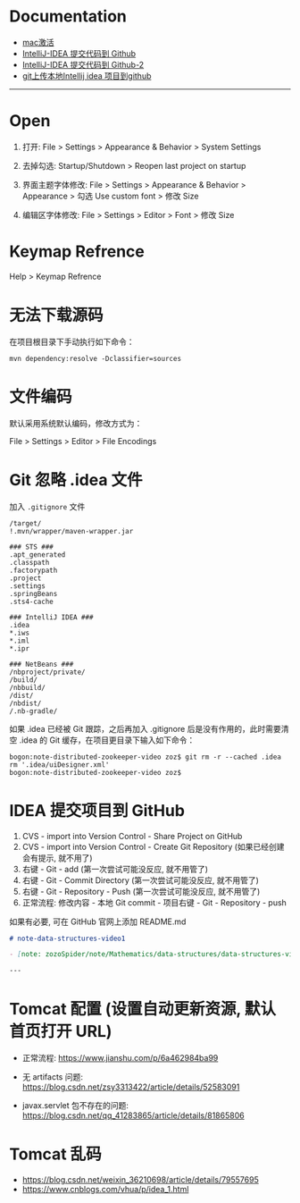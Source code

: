 
# Documentation

* [mac激活](https://www.jianshu.com/p/3c87487e7121)
* [IntelliJ-IDEA 提交代码到 Github](https://github.com/FatliTalk/blog/issues/11)
* [IntelliJ-IDEA 提交代码到 Github-2](https://blog.csdn.net/rongxiang111/article/details/78120126)
* [git上传本地Intellij idea 项目到github](https://blog.csdn.net/u010237107/article/details/50910879)

---

# Open

1. 打开: File > Settings > Appearance & Behavior > System Settings

2. 去掉勾选: Startup/Shutdown > Reopen last project on startup

3. 界面主题字体修改: File > Settings > Appearance & Behavior > Appearance > 勾选 Use custom font > 修改 Size

4. 编辑区字体修改: File > Settings > Editor > Font > 修改 Size

# Keymap Refrence

Help > Keymap Refrence

# 无法下载源码

在项目根目录下手动执行如下命令：
```
mvn dependency:resolve -Dclassifier=sources
```

# 文件编码

默认采用系统默认编码，修改方式为：

File > Settings > Editor > File Encodings

# Git 忽略 .idea 文件

加入 `.gitignore` 文件
```
/target/
!.mvn/wrapper/maven-wrapper.jar

### STS ###
.apt_generated
.classpath
.factorypath
.project
.settings
.springBeans
.sts4-cache

### IntelliJ IDEA ###
.idea
*.iws
*.iml
*.ipr

### NetBeans ###
/nbproject/private/
/build/
/nbbuild/
/dist/
/nbdist/
/.nb-gradle/
```

如果 .idea 已经被 Git 跟踪，之后再加入 .gitignore 后是没有作用的，此时需要清空 .idea 的 Git 缓存，在项目更目录下输入如下命令：
```
bogon:note-distributed-zookeeper-video zoz$ git rm -r --cached .idea
rm '.idea/uiDesigner.xml'
bogon:note-distributed-zookeeper-video zoz$ 
```

# IDEA 提交项目到 GitHub

1. CVS - import into Version Control - Share Project on GitHub
2. CVS - import into Version Control - Create Git Repository (如果已经创建会有提示, 就不用了)
3. 右键 - Git - add (第一次尝试可能没反应, 就不用管了)
4. 右键 - Git - Commit Directory (第一次尝试可能没反应, 就不用管了)
5. 右键 - Git - Repository - Push (第一次尝试可能没反应, 就不用管了)
6. 正常流程: 修改内容 - 本地 Git commit - 项目右键 - Git - Repository - push

如果有必要, 可在 GitHub 官网上添加 README.md
```markdown
# note-data-structures-video1

- [note: zozoSpider/note/Mathematics/data-structures/data-structures-video1](https://github.com/zozospider/note/blob/master/Mathematics/data-structures/data-structures-video1.md)

---

```

# Tomcat 配置 (设置自动更新资源, 默认首页打开 URL)

- 正常流程: https://www.jianshu.com/p/6a462984ba99

- 无 artifacts 问题: https://blog.csdn.net/zsy3313422/article/details/52583091

- javax.servlet 包不存在的问题: https://blog.csdn.net/qq_41283865/article/details/81865806

# Tomcat 乱码

- https://blog.csdn.net/weixin_36210698/article/details/79557695
- https://www.cnblogs.com/vhua/p/idea_1.html
